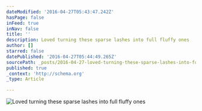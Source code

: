 ```yaml
---
dateModified: '2016-04-27T05:43:47.242Z'
hasPage: false
inFeed: true
inNav: false
title: ''
description: Loved turning these sparse lashes into full fluffy ones
author: []
starred: false
datePublished: '2016-04-27T05:44:49.265Z'
sourcePath: _posts/2016-04-27-loved-turning-these-sparse-lashes-into-full-fluffy-ones.md
published: true
_context: 'http://schema.org'
_type: Article

---
```

![Loved turning these sparse lashes into full fluffy ones](https://the-grid-user-content.s3-us-west-2.amazonaws.com/b039902b-6bd4-4929-96a9-8be2d8e867d5.jpg)